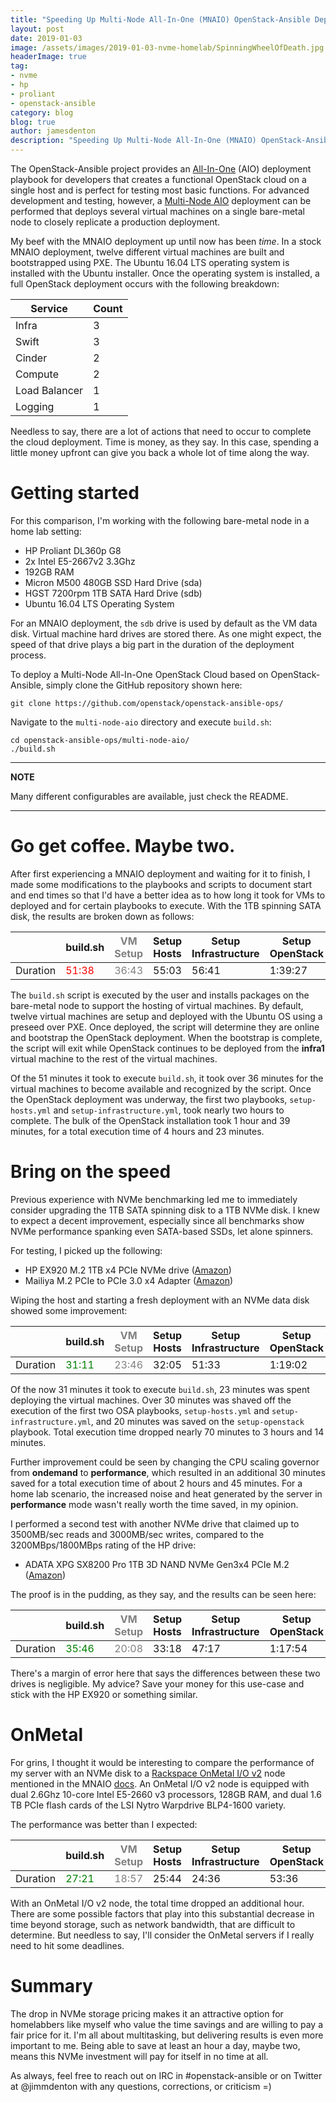 ```yaml
---
title: "Speeding Up Multi-Node All-In-One (MNAIO) OpenStack-Ansible Deployments"
layout: post
date: 2019-01-03
image: /assets/images/2019-01-03-nvme-homelab/SpinningWheelOfDeath.jpg
headerImage: true
tag:
- nvme
- hp
- proliant
- openstack-ansible
category: blog
blog: true
author: jamesdenton
description: "Speeding Up Multi-Node All-In-One (MNAIO) OpenStack-Ansible Deployments w/ NVMe"
---
```


The OpenStack-Ansible project provides an [All-In-One](https://docs.openstack.org/openstack-ansible/latest/user/aio/quickstart.html) (AIO) deployment playbook for developers that creates a functional OpenStack cloud on a single host and is perfect for testing most basic functions. For advanced development and testing, however, a [Multi-Node AIO](https://github.com/openstack/openstack-ansible-ops/tree/master/multi-node-aio) deployment can be performed that deploys several virtual machines on a single bare-metal node to closely replicate a production deployment.

<!--more-->
My beef with the MNAIO deployment up until now has been _time_. In a stock MNAIO deployment, twelve different virtual machines are built and bootstrapped using PXE. The Ubuntu 16.04 LTS operating system is installed with the Ubuntu installer. Once the operating system is installed, a full OpenStack deployment occurs with the following breakdown:

| Service       | Count |
|---------------|-------|
| Infra         | 3     |
| Swift         | 3     |
| Cinder        | 2     |
| Compute       | 2     |
| Load Balancer | 1     |
| Logging       | 1     |

Needless to say, there are a lot of actions that need to occur to complete the cloud deployment. Time is money, as they say. In this case, spending a little money upfront can give you back a whole lot of time along the way.
 
# Getting started

For this comparison, I'm working with the following bare-metal node in a home lab setting:

- HP Proliant DL360p G8
- 2x Intel E5-2667v2 3.3Ghz
- 192GB RAM
- Micron M500 480GB SSD Hard Drive (sda)
- HGST 7200rpm 1TB SATA Hard Drive (sdb)
- Ubuntu 16.04 LTS Operating System

For an MNAIO deployment, the `sdb` drive is used by default as the VM data disk. Virtual machine hard drives are stored there. As one might expect, the speed of that drive plays a big part in the duration of the deployment process.

To deploy a Multi-Node All-In-One OpenStack Cloud based on OpenStack-Ansible, simply clone the GitHub repository shown here:

```
git clone https://github.com/openstack/openstack-ansible-ops/
```

Navigate to the `multi-node-aio` directory and execute `build.sh`:

```
cd openstack-ansible-ops/multi-node-aio/
./build.sh
```

---
**NOTE**

Many different configurables are available, just check the README.

---

# Go get coffee. Maybe two.

After first experiencing a MNAIO deployment and waiting for it to finish, I made some modifications to the playbooks and scripts to document start and end times so that I'd have a better idea as to how long it took for VMs to deployed and for certain playbooks to execute. With the 1TB spinning SATA disk, the results are broken down as follows:

|          | build.sh | <span style="color:grey">VM Setup</span> | Setup Hosts | Setup Infrastructure | Setup OpenStack | Total   |
|----------|----------|----------|-------------|----------------------|-----------------|---------|
| Duration | <span style="color:red">51:38</span>    | <span style="color: grey">36:43</span>   | 55:03       | 56:41                | 1:39:27         | <span style="color:red">4:22:49</span> |

The `build.sh` script is executed by the user and installs packages on the bare-metal node to support the hosting of virtual machines. By default, twelve virtual machines are setup and deployed with the Ubuntu OS using a preseed over PXE. Once deployed, the script will determine they are online and bootstrap the OpenStack deployment. When the bootstrap is complete, the script will exit while OpenStack continues to be deployed from the **infra1** virtual machine to the rest of the virtual machines.

Of the 51 minutes it took to execute `build.sh`, it took over 36 minutes for the virtual machines to become available and recognized by the script. Once the OpenStack deployment was underway, the first two playbooks, `setup-hosts.yml` and `setup-infrastructure.yml`, took nearly two hours to complete. The bulk of the OpenStack installation took 1 hour and 39 minutes, for a total execution time of 4 hours and 23 minutes.


# Bring on the speed

Previous experience with NVMe benchmarking led me to immediately consider upgrading the 1TB SATA spinning disk to a 1TB NVMe disk. I knew to expect a decent improvement, especially since all benchmarks show NVMe performance spanking even SATA-based SSDs, let alone spinners. 

For testing, I picked up the following:

- HP EX920 M.2 1TB x4 PCIe NVMe drive ([Amazon](https://amzn.to/2GVDfMn))
- Mailiya M.2 PCIe to PCIe 3.0 x4 Adapter ([Amazon](https://amzn.to/2LNVZMJ))

Wiping the host and starting a fresh deployment with an NVMe data disk showed some improvement: 

|          | build.sh | <span style="color:grey">VM Setup</span> | Setup Hosts | Setup Infrastructure | Setup OpenStack | Total   |
|----------|----------|----------|-------------|----------------------|-----------------|---------|
| Duration | <span style="color:green">31:11</span> | <span style="color:grey">23:46</span>   | 32:05       | 51:33                | 1:19:02         | <span style="color:green">3:13:51</span> |

Of the now 31 minutes it took to execute `build.sh`, 23 minutes was spent deploying the virtual machines. Over 30 minutes was shaved off the execution of the first two OSA playbooks, `setup-hosts.yml` and `setup-infrastructure.yml`, and 20 minutes was saved on the `setup-openstack` playbook. Total execution time dropped nearly 70 minutes to 3 hours and 14 minutes.

Further improvement could be seen by changing the CPU scaling governor from **ondemand** to **performance**, which resulted in an additional 30 minutes saved for a total execution time of about 2 hours and 45 minutes. For a home lab scenario, the increased noise and heat generated by the server in **performance** mode wasn't really worth the time saved, in my opinion.

I performed a second test with another NVMe drive that claimed up to 3500MB/sec reads and 3000MB/sec writes, compared to the 3200MBps/1800MBps rating of the HP drive:

- ADATA XPG SX8200 Pro 1TB 3D NAND NVMe Gen3x4 PCIe M.2 ([Amazon](https://amzn.to/2RsX7KZ))

The proof is in the pudding, as they say, and the results can be seen here:

|          | build.sh | <span style="color:grey">VM Setup</span> | Setup Hosts | Setup Infrastructure | Setup OpenStack | Total   |
|----------|----------|----------|-------------|----------------------|-----------------|---------|
| Duration | <span style="color:green">35:46</span> | <span style="color:grey">20:08</span>   | 33:18       | 47:17                | 1:17:54         | <span style="color:green">3:14:15</span> |

There's a margin of error here that says the differences between these two drives is negligible. My advice? Save your money for this use-case and stick with the HP EX920 or something similar.

# OnMetal

For grins, I thought it would be interesting to compare the performance of my server with an NVMe disk to a [Rackspace OnMetal I/O v2](https://www.rackspace.com/en-us/cloud/servers/onmetal) node mentioned in the MNAIO [docs](https://github.com/busterswt/openstack-ansible-ops/tree/master/multi-node-aio). An OnMetal I/O v2 node is equipped with dual 2.6Ghz 10-core Intel E5-2660 v3 processors, 128GB RAM, and dual 1.6 TB PCIe flash cards of the LSI Nytro Warpdrive BLP4-1600 variety. 

The performance was better than I expected:

|          | build.sh | <span style="color:grey">VM Setup</span> | Setup Hosts | Setup Infrastructure | Setup OpenStack | Total   |
|----------|----------|----------|-------------|----------------------|-----------------|---------|
| Duration | <span style="color:green">27:21</span> | <span style="color:grey">18:57</span>   | 25:44       | 24:36                | 53:36         | <span style="color:green">2:11:17</span> |

With an OnMetal I/O v2 node, the total time dropped an additional hour. There are some possible factors that play into this substantial decrease in time beyond storage, such as network bandwidth, that are difficult to determine. But needless to say, I'll consider the OnMetal servers if I really need to hit some deadlines.

# Summary

The drop in NVMe storage pricing makes it an attractive option for homelabbers like myself who value the time savings and are willing to pay a fair price for it. I'm all about multitasking, but delivering results is even more important to me. Being able to save at least an hour a day, maybe two, means this NVMe investment will pay for itself in no time at all.

As always, feel free to reach out on IRC in #openstack-ansible or on Twitter at @jimmdenton with any questions, corrections, or criticism =)
